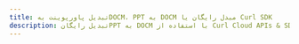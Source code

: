 ---title: تبدیل پاورپوینت بهDOCM، PPT به DOCM مبدل رایگان یا Curl SDKdescription: تبدیل رایگانPPT به DOCM با استفاده از Curl Cloud APIs & SDK. همچنین اسناد Microsoft PowerPoint را در Cloud ایجاد، ویرایش و رندر کنید.---